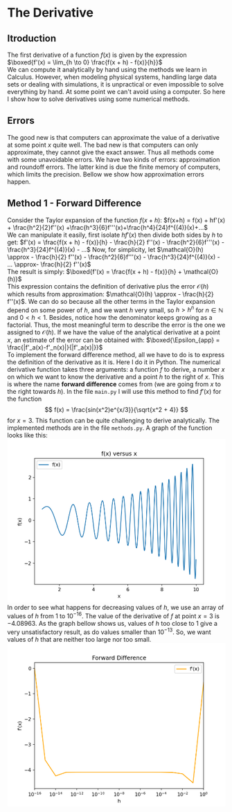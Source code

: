 ﻿# The Derivative
## Itroduction
The first derivative of a function $f(x)$ is given by the expression 
$\boxed{f'(x) = \lim_{h \to 0} \frac{f(x + h) - f(x)}{h}}$<br>We can compute it analytically by hand using the methods we learn in Calculus. However, when modeling physical systems, handling large data sets or dealing with simulations, it is unpractical or even impossible to solve everything by hand. At some point we can't avoid using a computer. So here I show how to solve derivatives using some numerical methods.
## Errors
The good new is that computers can approximate the value of a derivative at some point $x$ quite well. The bad new is that computers can only approximate, they cannot give the exact answer. Thus all methods come with some unavoidable errors. We have two kinds of errors: approximation and roundoff errors. The latter kind is due the finite memory of computers, which limits the precision. Bellow we show how approximation errors happen.
## Method 1 - Forward Difference
Consider the Taylor expansion of the function $f(x + h)$:
$f(x+h) = f(x) + hf'(x) + \frac{h^2}{2}f''(x) +\frac{h^3}{6}f'''(x)+\frac{h^4}{24}f^{(4)}(x)+...$<br>
We can manipulate it easily, first isolate $hf'(x)$ then divide both sides by $h$ to get:
$f'(x) = \frac{f(x + h) - f(x)}{h} - \frac{h}{2} f''(x) - \frac{h^2}{6}f'''(x) - \frac{h^3}{24}f^{(4)}(x) - ...$
Now, for simplicity, let
$\mathcal{O}(h) \approx - \frac{h}{2} f''(x) - \frac{h^2}{6}f'''(x) - \frac{h^3}{24}f^{(4)}(x) - ... \approx- \frac{h}{2} f''(x)$<br>
The result is simply:
$\boxed{f'(x) = \frac{f(x + h) - f(x)}{h} + \mathcal{O}(h)}$<br>
This expression contains the definition of derivative plus the error $\mathcal{O}(h)$ which results from approximation: $\mathcal{O}(h) \approx - \frac{h}{2} f''(x)$. We can do so because all the other terms in the Taylor expansion depend on some power of $h$, and we want $h$ very small, so $h > h^n$ for $n \in \mathbb{N}$ and $0 < h < 1$. Besides, notice how the denominator keeps growing as a factorial. Thus, the most meaningful term to describe the error is the one we assigned to $\mathcal{O}(h)$.
If we have the value of the analytical derivative at a point $x$, an estimate of the error can be obtained with:
$\boxed{\Epsilon_{app} = \frac{|f'_a(x)-f'_n(x)|}{|f'_a(x)|}}$<br>
To implement the forward difference method, all we have to do is to express the definition of the derivative as it is. Here I do it in Python. The numerical derivative function takes three arguments: a function $f$ to derive, a number $x$ on which we want to know the derivative and  a point $h$ to the right of $x$. This is where the name **forward difference** comes from (we are going from $x$ to the right towards $h$). 
In the file ``main.py`` I will use this method to find $f'(x)$ for the function
$$
	f(x) = \frac{sin(x^2)e^{x/3}}{\sqrt{x^2 + 4}}
$$
for $x = 3$. This function can be quite challenging to derive analytically. The implemented methods are in the file ``methods.py``. A graph of the function looks like this:
![The function f.](images/graph_01.png)
In order to see what happens for decreasing values of $h$, we use an array of values of $h$ from $1$ to $10^{-16}$.  The value of the derivative of $f$ at point $x=3$ is $-4.08963$. As the graph bellow shows us, values of $h$ too close to 1 give a very unsatisfactory result, as do values smaller than $10^{-13}$. So, we want values of $h$ that are neither too large nor too small.
![Derivative of the function f using the forward difference method.](images/graph_02.png)

